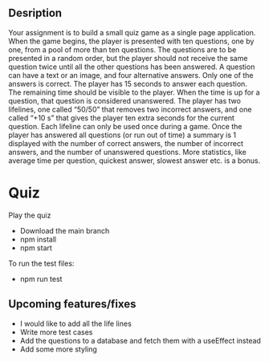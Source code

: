 
## Desription
Your assignment is to build a small quiz game as a single page application. When the game begins, the player is presented with ten questions, one by one, from a pool of more than ten questions. The questions are to be presented in a random order, but the player should not receive the same question twice until all the other questions has been answered. A question can have a text or an image, and four alternative answers. Only one of the answers is correct.
The player has 15 seconds to answer each question. The remaining time should be visible to the player. When the time is up for a question, that question is considered unanswered. The player has two lifelines, one called “50/50” that removes two incorrect answers, and one called “+10 s” that gives the player ten extra seconds for the current question. Each lifeline can only be used once during a game.
Once the player has answered all questions (or run out of time) a summary is
1
displayed with the number of correct answers, the number of incorrect answers, and the number of unanswered questions. More statistics, like average time per question, quickest answer, slowest answer etc. is a bonus.

# Quiz 
Play the quiz 
- Download the main branch
- npm install
- npm start

To run the test files: 
- npm run test


## Upcoming features/fixes
- I would like to add all the life lines
- Write more test cases
- Add the questions to a database and fetch them with a useEffect instead
- Add some more styling